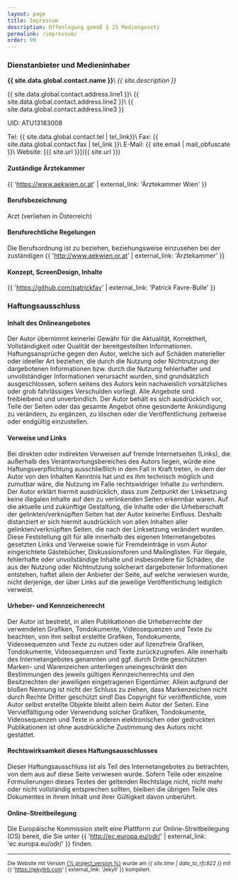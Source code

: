 ```yaml
---
layout: page
title: Impressum
description: Offenlegung gemäß § 25 Mediengesetz
permalink: /impressum/
order: 99
---
```


### Dienstanbieter und Medieninhaber

**{{ site.data.global.contact.name }}**\\
_{{ site.description }}_

{{ site.data.global.contact.address.line1 }}\\
{{ site.data.global.contact.address.line2 }}\\
{{ site.data.global.contact.address.line3 }}

UID: ATU13183008

Tel:	{{ site.data.global.contact.tel | tel_link}}\\
Fax:	{{ site.data.global.contact.fax | tel_link }}\\
E-Mail:	{{ site.email | mail_obfuscate }}\\
Website:	[{{ site.url }}]({{ site.url }})


#### Zuständige Ärztekammer
{{ 'https://www.aekwien.or.at' | external_link: 'Ärztekammer Wien' }}

#### Berufsbezeichnung
Arzt (verliehen in Österreich)

#### Berufsrechtliche Regelungen
Die Berufsordnung ist zu beziehen, beziehungsweise einzusehen bei der zuständigen {{ 'http://www.aekwien.or.at' | external_link: 'Ärztekammer' }}

#### Konzept, ScreenDesign, Inhalte
{{ 'https://github.com/patrickfav' | external_link: 'Patrick Favre-Bulle' }}


### Haftungsausschluss

####  Inhalt des Onlineangebotes
Der Autor übernimmt keinerlei Gewähr für die Aktualität, Korrektheit, Vollständigkeit oder Qualität der bereitgestellten Informationen. Haftungsansprüche gegen den Autor, welche sich auf Schäden materieller oder ideeller Art beziehen, die durch die Nutzung oder Nichtnutzung der dargebotenen Informationen bzw. durch die Nutzung fehlerhafter und unvollständiger Informationen verursacht wurden, sind grundsätzlich ausgeschlossen, sofern seitens des Autors kein nachweislich vorsätzliches oder grob fahrlässiges Verschulden vorliegt. Alle Angebote sind freibleibend und unverbindlich. Der Autor behält es sich ausdrücklich vor, Teile der Seiten oder das gesamte Angebot ohne gesonderte Ankündigung zu verändern, zu ergänzen, zu löschen oder die Veröffentlichung zeitweise oder endgültig einzustellen.

####  Verweise und Links
Bei direkten oder indirekten Verweisen auf fremde Internetseiten (Links), die außerhalb des Verantwortungsbereiches des Autors liegen, würde eine Haftungsverpflichtung ausschließlich in dem Fall in Kraft treten, in dem der Autor von den Inhalten Kenntnis hat und es ihm technisch möglich und zumutbar wäre, die Nutzung im Falle rechtswidriger Inhalte zu verhindern. Der Autor erklärt hiermit ausdrücklich, dass zum Zeitpunkt der Linksetzung keine illegalen Inhalte auf den zu verlinkenden Seiten erkennbar waren. Auf die aktuelle und zukünftige Gestaltung, die Inhalte oder die Urheberschaft der gelinkten/verknüpften Seiten hat der Autor keinerlei Einfluss. Deshalb distanziert er sich hiermit ausdrücklich von allen Inhalten aller gelinkten/verknüpften Seiten, die nach der Linksetzung verändert wurden. Diese Feststellung gilt für alle innerhalb des eigenen Internetangebotes gesetzten Links und Verweise sowie für Fremdeinträge in vom Autor eingerichtete Gästebücher, Diskussionsforen und Mailinglisten. Für illegale, fehlerhafte oder unvollständige Inhalte und insbesondere für Schäden, die aus der Nutzung oder Nichtnutzung solcherart dargebotener Informationen entstehen, haftet allein der Anbieter der Seite, auf welche verwiesen wurde, nicht derjenige, der über Links auf die jeweilige Veröffentlichung lediglich verweist.

#### Urheber- und Kennzeichenrecht
Der Autor ist bestrebt, in allen Publikationen die Urheberrechte der verwendeten Grafiken, Tondokumente, Videosequenzen und Texte zu beachten, von ihm selbst erstellte Grafiken, Tondokumente, Videosequenzen und Texte zu nutzen oder auf lizenzfreie Grafiken, Tondokumente, Videosequenzen und Texte zurückzugreifen. Alle innerhalb des Internetangebotes genannten und ggf. durch Dritte geschützten Marken- und Warenzeichen unterliegen uneingeschränkt den Bestimmungen des jeweils gültigen Kennzeichenrechts und den Besitzrechten der jeweiligen eingetragenen Eigentümer. Allein aufgrund der bloßen Nennung ist nicht der Schluss zu ziehen, dass Markenzeichen nicht durch Rechte Dritter geschützt sind! Das Copyright für veröffentlichte, vom Autor selbst erstellte Objekte bleibt allein beim Autor der Seiten. Eine Vervielfältigung oder Verwendung solcher Grafiken, Tondokumente, Videosequenzen und Texte in anderen elektronischen oder gedruckten Publikationen ist ohne ausdrückliche Zustimmung des Autors nicht gestattet.

#### Rechtswirksamkeit dieses Haftungsausschlusses
Dieser Haftungsausschluss ist als Teil des Internetangebotes zu betrachten, von dem aus auf diese Seite verwiesen wurde. Sofern Teile oder einzelne Formulierungen dieses Textes der geltenden Rechtslage nicht, nicht mehr oder nicht vollständig entsprechen sollten, bleiben die übrigen Teile des Dokumentes in ihrem Inhalt und ihrer Gültigkeit davon unberührt.

#### Online-Streitbeilegung
Die Europäische Kommission stellt eine Plattform zur Online-Streitbeilegung (OS) bereit, die Sie unter {{ 'http://ec.europa.eu/odr/' | external_link: 'ec.europa.eu/odr/' }} finden.


-----------

<small>Die Website mit Version <a href="https://github.com/patrickfav/website-dr-sel/releases/tag/{% project_version %}" rel="noopener" class="external">{% project_version %}</a>
wurde am _{{ site.time | date_to_rfc822 }}_ mit {{ 'https://jekyllrb.com' | external_link: 'Jekyll' }} kompiliert.</small>
